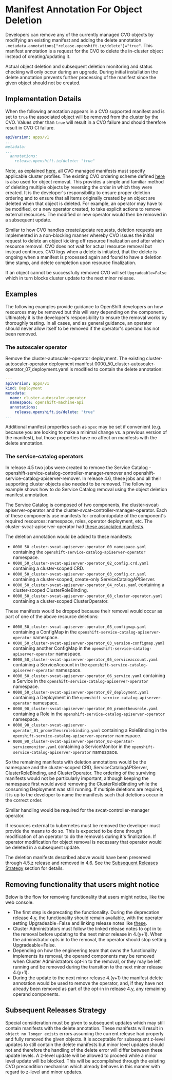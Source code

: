 # Manifest Annotation For Object Deletion

Developers can remove any of the currently managed CVO objects by modifying an existing manifest and adding the delete annotation `.metadata.annotations["release.openshift.io/delete"]="true"`. This manifest annotation is a request for the CVO to delete the in-cluster object instead of creating/updating it.

Actual object deletion and subsequent deletion monitoring and status checking will only occur during an upgrade. During initial installation the delete annotation prevents further processing of the manifest since the given object should not be created.

## Implementation Details

When the following annotation appears in a CVO supported manifest and is set to `true` the associated object will be removed from the cluster by the CVO.
Values other than `true` will result in a CVO failure and should therefore result in CVO CI failure.
```yaml
apiVersion: apps/v1
...
metadata:
...
  annotations:
    release.openshift.io/delete: "true"
```
Note, as explained [here](operators.md#specifying-a-cluster-profile-in-your-manifest), all CVO managed manifests must specify applicable cluster profiles.
The existing CVO ordering scheme defined [here](operators.md) is also used for object removal.
This provides a simple and familiar method of deleting multiple objects by reversing the order in which they were created.
It is the developer's responsibility to ensure proper deletion ordering and to ensure that all items originally created by an object are deleted when that object is deleted.
For example, an operator may have to be modified, or a new operator created, to take explicit actions to remove external resources.
The modified or new operator would then be removed in a subsequent update.

Similar to how CVO handles create/update requests, deletion requests are implemented in a non-blocking manner whereby CVO issues the initial request to delete an object kicking off resource finalization and after which resource removal.
CVO does not wait for actual resource removal but instead continues.
CVO logs when a delete is initiated, that the delete is ongoing when a manifest is processed again and found to have a deletion time stamp, and delete completion upon resource finalization.

If an object cannot be successfully removed CVO will set `Upgradeable=False` which in turn blocks cluster update to the next minor release.

## Examples

The following examples provide guidance to OpenShift developers on how resources may be removed but this will vary depending on the component.
Ultimately it is the developer's responsibility to ensure the removal works by thoroughly testing.
In all cases, and as general guidance, an operator should never allow itself to be removed if the operator's operand has not been removed.

### The autoscaler operator

Remove the cluster-autoscaler-operator deployment.
The existing cluster-autoscaler-operator deployment manifest 0000_50_cluster-autoscaler-operator_07_deployment.yaml is modified to contain the delete annotation:
```yaml
---
apiVersion: apps/v1
kind: Deployment
metadata:
  name: cluster-autoscaler-operator
  namespace: openshift-machine-api
  annotations:
    release.openshift.io/delete: "true"
...
```
Additional manifest properties such as `spec` may be set if convenient (e.g. because you are looking to make a minimal change vs. a previous version of the manifest), but those properties have no affect on manifests with the delete annotation.

### The service-catalog operators

In release 4.5 two jobs were created to remove the Service Catalog - openshift-service-catalog-controller-manager-remover and openshift-service-catalog-apiserver-remover.
In release 4.6, these jobs and all their supporting cluster objects also needed to be removed.
The following example shows how to do Service Catalog removal using the object deletion manifest annotation.

The Service Catalog is composed of two components, the cluster-svcat-apiserver-operator and the cluster-svcat-controller-manager-operator.
Each of these components use manifests for creation/update of the component's required resources: namespace, roles, operator deployment, etc.
The cluster-svcat-apiserver-operator had [these associated manifests][svcat-apiserver-4.4-manifests].

The deletion annotation would be added to these manifests:

* `0000_50_cluster-svcat-apiserver-operator_00_namespace.yaml` containing the `openshift-service-catalog-apiserver-operator` namespace.
* `0000_50_cluster-svcat-apiserver-operator_02_config.crd.yaml` containing a cluster-scoped CRD.
* `0000_50_cluster-svcat-apiserver-operator_03_config.cr.yaml` containing a cluster-scoped, create-only ServiceCatalogAPIServer.
* `0000_50_cluster-svcat-apiserver-operator_04_roles.yaml` containing a cluster-scoped ClusterRoleBinding.
* `0000_50_cluster-svcat-apiserver-operator_08_cluster-operator.yaml` containing a cluster-scoped ClusterOperator.

These manifests would be dropped because their removal would occur as part of one of the above resource deletions:

* `0000_50_cluster-svcat-apiserver-operator_03_configmap.yaml` containing a ConfigMap in the `openshift-service-catalog-apiserver-operator` namespace.
* `0000_50_cluster-svcat-apiserver-operator_03_version-configmap.yaml` containing another ConfigMap in the `openshift-service-catalog-apiserver-operator` namespace.
* `0000_50_cluster-svcat-apiserver-operator_05_serviceaccount.yaml` containing a ServiceAccount in the `openshift-service-catalog-apiserver-operator` namespace.
* `0000_50_cluster-svcat-apiserver-operator_06_service.yaml` containing a Service in the `openshift-service-catalog-apiserver-operator` namespace.
* `0000_50_cluster-svcat-apiserver-operator_07_deployment.yaml` containing a Deployment in the `openshift-service-catalog-apiserver-operator` namespace.
* `0000_90_cluster-svcat-apiserver-operator_00_prometheusrole.yaml` containing a Role in the `openshift-service-catalog-apiserver-operator` namespace.
* `0000_90_cluster-svcat-apiserver-operator_01_prometheusrolebinding.yaml` containing a RoleBinding in the `openshift-service-catalog-apiserver-operator` namespace.
* `0000_90_cluster-svcat-apiserver-operator_02-operator-servicemonitor.yaml` containing a ServiceMonitor in the `openshift-service-catalog-apiserver-operator` namespace.

So the remaining manifests with deletion annotations would be the namespace and the cluster-scoped CRD, ServiceCatalogAPIServer, ClusterRoleBinding, and ClusterOperator.
The ordering of the surviving manifests would not be particularly important, although keeping the namespace first would avoid removing the ClusterRoleBinding while the consuming Deployment was still running.
If multiple deletions are required, it is up to the developer to name the manifests such that deletions occur in the correct order.

Similar handling would be required for the svcat-controller-manager operator.

If resources external to kubernetes must be removed the developer must provide the means to do so.
This is expected to be done through modification of an operator to do the removals during it's finalization.
If operator modification for object removal is necessary that operator would be deleted in a subsequent update.

The deletion manifests described above would have been preserved through 4.5.z release and removed in 4.6.
See the [Subsequent Releases Strategy](#subsequent-releases-strategy) section for details.

## Removing functionality that users might notice

Below is the flow for removing functionality that users might notice, like the web console.

* The first step is deprecating the functionality.
    During the deprecation release 4.y, the functionality should remain available, with the operator setting Upgradeable=False and linking release notes like [these][deprecated-marketplace-apis].
* Cluster Administrators must follow the linked release notes to opt in to the removal before updating to the next minor release in 4.(y+1).
    When the administrator opts in to the removal, the operator should stop setting Upgradeable=False.
* Depending on how the engineering team that owns the functionality implements its removal, the operand components may be removed when Cluster Administrators opt-in to the removal, or they may be left running and be removed during the transition to the next minor release 4.(y+1).
* During the update to the next minor release 4.(y+1) the manifest delete annotation would be used to remove the operator, and, if they have not already been removed as part of the opt-in in release 4.y, any remaining operand components.

## Subsequent Releases Strategy

Special consideration must be given to subsequent updates which may still contain manifests with the delete annotation.
These manifests will result in `object no longer exists` errors assuming the current release had properly and fully removed the given objects.
It is acceptable for subsequent z-level updates to still contain the delete manifests but minor level updates should not and therefore the handling of the delete error will differ between these update levels.
A z-level update will be allowed to proceed while a minor level update will be blocked.
This will be accomplished through the existing CVO precondition mechanism which already behaves in this manner with regard to z-level and minor updates.

[svcat-apiserver-4.4-manifests]: https://github.com/openshift/cluster-svcat-apiserver-operator/tree/aa7927fbfe8bf165c5b84167b7c3f5d9cb394e14/manifests
[deprecated-marketplace-apis]: https://docs.openshift.com/container-platform/4.4/release_notes/ocp-4-4-release-notes.html#ocp-4-4-marketplace-apis-deprecated
